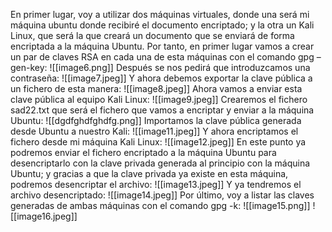 En primer lugar, voy a utilizar dos máquinas virtuales, donde una será mi máquina ubuntu donde recibiré el documento encriptado; y la otra un Kali Linux, que será la que creará un documento que se enviará de forma encriptada a la máquina Ubuntu. Por tanto, en primer lugar vamos a crear un par de claves RSA en cada una de esta máquinas con el comando gpg –gen-key:
![[image6.png]]
Después se nos pedirá que introduzcamos una contraseña:
![[image7.jpeg]]
Y ahora debemos exportar la clave pública a un fichero de esta manera:
![[image8.jpeg]]
Ahora vamos a enviar esta clave pública al equipo Kali Linux:
![[image9.jpeg]]
Crearemos el fichero sad22.txt que será el fichero que vamos a encriptar y enviar a la máquina Ubuntu:
![[dgdfghdfghdfg.png]]
Importamos la clave pública generada desde Ubuntu a nuestro Kali:
![[image11.jpeg]]
Y ahora encriptamos el fichero desde mi máquina Kali Linux:
![[image12.jpeg]]
En este punto ya podremos enviar el fichero encriptado a la máquina Ubuntu para desencriptarlo con la clave privada generada al principio con la máquina Ubuntu; y gracias a que la clave privada ya existe en esta máquina, podremos desencriptar el archivo:
![[image13.jpeg]]
Y ya tendremos el archivo desencriptado:
![[image14.jpeg]]
Por último, voy a listar las claves generadas de ambas máquinas con el comando gpg -k:
![[image15.png]]
![[image16.jpeg]]

